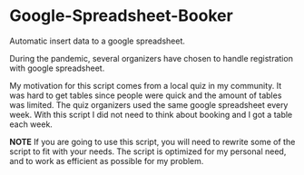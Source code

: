 # Google-Spreadsheet-Booker
Automatic insert data to a google spreadsheet.

During the pandemic, several organizers have chosen to handle registration with google spreadsheet. 

My motivation for this script comes from a local quiz in my community. It was hard to get tables since people were quick and the amount of tables was limited. The quiz organizers used the same google spreadsheet every week. With this script I did not need to think about booking and I got a table each week. 

**NOTE**
If you are going to use this script, you will need to rewrite some of the script to fit with your needs. The script is optimized for my personal need, and to work as efficient as possible for my problem. 
